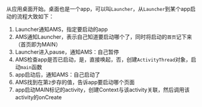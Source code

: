 从应用桌面开始。桌面也是一个app，可以叫`Launcher`，从`Launcher`到某个app启动的流程大致如下：  
1. Launcher通知AMS，指定要启动的app
2. AMS通知Launcher，表示自己知道要启动哪个了，同时将启动的`首页`记下来（首页即为MAIN）
3. Launcher进入pause，通知AMS：自己暂停
4. AMS检查app是否已启动，是，直接唤起，否，创建`ActivityThread`对象，启动`main`函数
5. app启动后，通知AMS：自己启动了
6. AMS找到在第`2`步存的值，告诉app要启动哪个页面
7. app启动MAIN标记的activity，创建Context与该activity关联，然后调用该activity的onCreate

